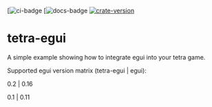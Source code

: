 [![ci-badge][ci] [![docs-badge][docs] [![crate-version]][crate-link]

# tetra-egui

A simple example showing how to integrate egui into your tetra game.

Supported egui version matrix (tetra-egui | egui):

0.2 | 0.16

0.1 | 0.11

[ci]: https://github.com/Elinvynia/tetra-egui/actions?query=workflow%3ARust
[ci-badge]: https://img.shields.io/github/workflow/status/Elinvynia/tetra-egui/Rust/master?style=flat-square
[docs]: https://docs.rs/tetra-egui
[docs-badge]: https://img.shields.io/badge/docs-online-5023dd.svg?style=flat-square
[crate-link]: https://crates.io/crates/tetra-egui
[crate-version]: https://img.shields.io/crates/v/tetra-egui.svg?style=flat-square
